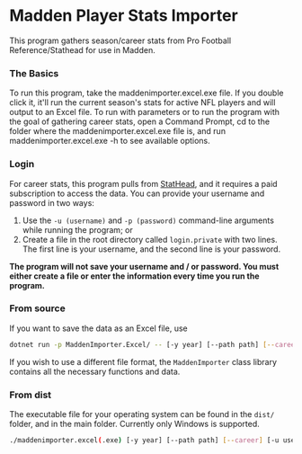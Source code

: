 # Madden Player Stats Importer

This program gathers season/career stats from Pro Football Reference/Stathead for use in Madden.

### The Basics

To run this program, take the maddenimporter.excel.exe file. If you double click it, it'll run the current season's stats for active NFL players and will output to an Excel file.
To run with parameters or to run the program with the goal of gathering career stats, open a Command Prompt, cd to the folder where the maddenimporter.excel.exe file is, and run maddenimporter.excel.exe -h to see available options.

### Login

For career stats, this program pulls from [StatHead](https://stathead.com), and it requires a paid subscription to access the data. You can provide your username and password in two ways:

1. Use the `-u (username)` and `-p (password)` command-line arguments while running the program; or
2. Create a file in the root directory called `login.private` with two lines. The first line is your username, and the second line is your password.

**The program will not save your username and / or password. You must either create a file or enter the information every time you run the program.**

### From source

If you want to save the data as an Excel file, use

```bash
dotnet run -p MaddenImporter.Excel/ -- [-y year] [--path path] [--career] [-u username] [-p password]
```

If you wish to use a different file format, the `MaddenImporter` class library contains all the necessary functions and data.

### From dist

The executable file for your operating system can be found in the `dist/` folder, and in the main folder. Currently only Windows is supported.

```bash
./maddenimporter.excel(.exe) [-y year] [--path path] [--career] [-u username] [-p password]
```
